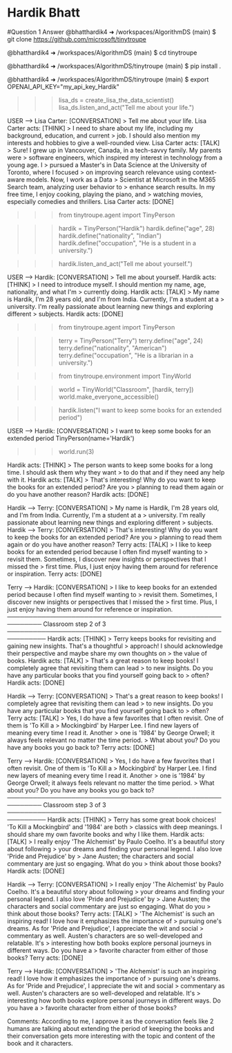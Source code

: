 # Hardik Bhatt

 #Question 1 Answer
 @bhatthardik4 ➜ /workspaces/AlgorithmDS (main) $ git clone https://github.com/microsoft/tinytroupe


 @bhatthardik4 ➜ /workspaces/AlgorithmDS (main) $ cd tinytroupe


 @bhatthardik4 ➜ /workspaces/AlgorithmDS/tinytroupe (main) $ pip install .


 @bhatthardik4 ➜ /workspaces/AlgorithmDS/tinytroupe (main) $ export OPENAI_API_KEY="my_api_key_Hardik"


 >>> lisa_ds = create_lisa_the_data_scientist()
>>> lisa_ds.listen_and_act("Tell me about your life.")


USER --> Lisa Carter: [CONVERSATION] 
          > Tell me about your life.
Lisa Carter acts: [THINK] 
                 > I need to share about my life, including my background, education, and current
                 > job. I should also mention my interests and hobbies to give a well-rounded view.
Lisa Carter acts: [TALK] 
                 > Sure! I grew up in Vancouver, Canada, in a tech-savvy family. My parents were
                 > software engineers, which inspired my interest in technology from a young age. I
                 > pursued a Master's in Data Science at the University of Toronto, where I focused
                 > on improving search relevance using context-aware models. Now, I work as a Data
                 > Scientist at Microsoft in the M365 Search team, analyzing user behavior to
                 > enhance search results. In my free time, I enjoy cooking, playing the piano, and
                 > watching movies, especially comedies and thrillers.
Lisa Carter acts: [DONE] 


>>> from tinytroupe.agent import TinyPerson


>>> hardik = TinyPerson("Hardik")
>>> hardik.define("age", 28)
>>> hardik.define("nationality", "Indian")
>>> hardik.define("occupation", "He is a student in a university.")


>>> hardik.listen_and_act("Tell me about yourself.")

USER --> Hardik: [CONVERSATION] 
          > Tell me about yourself.
Hardik acts: [THINK] 
            > I need to introduce myself. I should mention my name, age, nationality, and what I'm
            > currently doing.
Hardik acts: [TALK] 
            > My name is Hardik, I'm 28 years old, and I'm from India. Currently, I'm a student at a
            > university. I'm really passionate about learning new things and exploring different
            > subjects.
Hardik acts: [DONE] 

>>> from tinytroupe.agent import TinyPerson


>>> terry = TinyPerson("Terry")
>>> terry.define("age", 24) 
>>> terry.define("nationality", "American")
>>> terry.define("occupation", "He is a librarian in a university.")


>>> from tinytroupe.environment import TinyWorld


>>> world = TinyWorld("Classroom", [hardik, terry])
>>> world.make_everyone_accessible()


>>> hardik.listen("I want to keep some books for an extended period")


USER --> Hardik: [CONVERSATION] 
          > I want to keep some books for an extended period
TinyPerson(name='Hardik')

>>> world.run(3)


Hardik acts: [THINK] 
            > The person wants to keep some books for a long time. I should ask them why they want
            > to do that and if they need any help with it.
Hardik acts: [TALK] 
            > That's interesting! Why do you want to keep the books for an extended period? Are you
            > planning to read them again or do you have another reason?
Hardik acts: [DONE] 

Hardik --> Terry: [CONVERSATION] 
            > My name is Hardik, I'm 28 years old, and I'm from India. Currently, I'm a student at a
            > university. I'm really passionate about learning new things and exploring different
            > subjects.
Hardik --> Terry: [CONVERSATION] 
            > That's interesting! Why do you want to keep the books for an extended period? Are you
            > planning to read them again or do you have another reason?
Terry acts: [TALK] 
           > I like to keep books for an extended period because I often find myself wanting to
           > revisit them. Sometimes, I discover new insights or perspectives that I missed the
           > first time. Plus, I just enjoy having them around for reference or inspiration.
Terry acts: [DONE] 

Terry --> Hardik: [CONVERSATION] 
           > I like to keep books for an extended period because I often find myself wanting to
           > revisit them. Sometimes, I discover new insights or perspectives that I missed the
           > first time. Plus, I just enjoy having them around for reference or inspiration.
────────────────────────────────────────────────────────── Classroom step 2 of 3 ───────────────────────────────────────────────────────────
Hardik acts: [THINK] 
            > Terry keeps books for revisiting and gaining new insights. That's a thoughtful
            > approach! I should acknowledge their perspective and maybe share my own thoughts on
            > the value of books.
Hardik acts: [TALK] 
            > That's a great reason to keep books! I completely agree that revisiting them can lead
            > to new insights. Do you have any particular books that you find yourself going back to
            > often?
Hardik acts: [DONE] 

Hardik --> Terry: [CONVERSATION] 
            > That's a great reason to keep books! I completely agree that revisiting them can lead
            > to new insights. Do you have any particular books that you find yourself going back to
            > often?
Terry acts: [TALK] 
           > Yes, I do have a few favorites that I often revisit. One of them is 'To Kill a
           > Mockingbird' by Harper Lee. I find new layers of meaning every time I read it. Another
           > one is '1984' by George Orwell; it always feels relevant no matter the time period.
           > What about you? Do you have any books you go back to?
Terry acts: [DONE] 

Terry --> Hardik: [CONVERSATION] 
           > Yes, I do have a few favorites that I often revisit. One of them is 'To Kill a
           > Mockingbird' by Harper Lee. I find new layers of meaning every time I read it. Another
           > one is '1984' by George Orwell; it always feels relevant no matter the time period.
           > What about you? Do you have any books you go back to?
────────────────────────────────────────────────────────── Classroom step 3 of 3 ───────────────────────────────────────────────────────────
Hardik acts: [THINK] 
            > Terry has some great book choices! 'To Kill a Mockingbird' and '1984' are both
            > classics with deep meanings. I should share my own favorite books and why I like them.
Hardik acts: [TALK] 
            > I really enjoy 'The Alchemist' by Paulo Coelho. It's a beautiful story about following
            > your dreams and finding your personal legend. I also love 'Pride and Prejudice' by
            > Jane Austen; the characters and social commentary are just so engaging. What do you
            > think about those books?
Hardik acts: [DONE] 

Hardik --> Terry: [CONVERSATION] 
            > I really enjoy 'The Alchemist' by Paulo Coelho. It's a beautiful story about following
            > your dreams and finding your personal legend. I also love 'Pride and Prejudice' by
            > Jane Austen; the characters and social commentary are just so engaging. What do you
            > think about those books?
Terry acts: [TALK] 
           > 'The Alchemist' is such an inspiring read! I love how it emphasizes the importance of
           > pursuing one's dreams. As for 'Pride and Prejudice', I appreciate the wit and social
           > commentary as well. Austen's characters are so well-developed and relatable. It's
           > interesting how both books explore personal journeys in different ways. Do you have a
           > favorite character from either of those books?
Terry acts: [DONE] 

Terry --> Hardik: [CONVERSATION] 
           > 'The Alchemist' is such an inspiring read! I love how it emphasizes the importance of
           > pursuing one's dreams. As for 'Pride and Prejudice', I appreciate the wit and social
           > commentary as well. Austen's characters are so well-developed and relatable. It's
           > interesting how both books explore personal journeys in different ways. Do you have a
           > favorite character from either of those books?




Comments: According to me, I approve it as the conversation feels like 2 humans are talking about extending the period of keeping the books and their conversation gets more interesting with the topic and content of the book and it characters.
